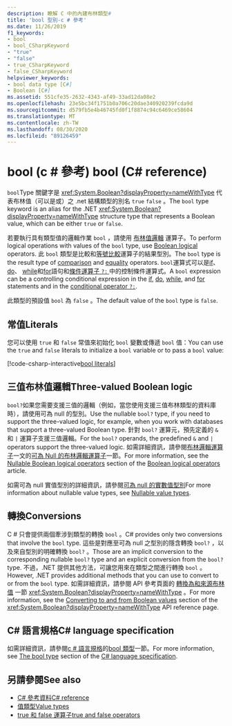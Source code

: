 ```yaml
---
description: 瞭解 C 中的內建布林類型#
title: 'bool 型別-c # 參考'
ms.date: 11/26/2019
f1_keywords:
- bool
- bool_CSharpKeyword
- "true"
- "false"
- true_CSharpKeyword
- false_CSharpKeyword
helpviewer_keywords:
- bool data type [C#]
- Boolean [C#]
ms.assetid: 551cfe35-2632-4343-af49-33ad12da08e2
ms.openlocfilehash: 23e5bc34f1751b0a706c20dae340920239fcda9d
ms.sourcegitcommit: d579fb5e4b46745fd0f1f8874c94c6469ce58604
ms.translationtype: MT
ms.contentlocale: zh-TW
ms.lasthandoff: 08/30/2020
ms.locfileid: "89126459"
---
```

# <a name="bool-c-reference"></a><span data-ttu-id="e0c60-103">bool (c # 參考) </span><span class="sxs-lookup"><span data-stu-id="e0c60-103">bool (C# reference)</span></span>

<span data-ttu-id="e0c60-104">`bool`Type 關鍵字是 <xref:System.Boolean?displayProperty=nameWithType> 代表布林值（可以是或）之 .net 結構類型的別名 `true` `false` 。</span><span class="sxs-lookup"><span data-stu-id="e0c60-104">The `bool` type keyword is an alias for the .NET <xref:System.Boolean?displayProperty=nameWithType> structure type that represents a Boolean value, which can be either `true` or `false`.</span></span>

<span data-ttu-id="e0c60-105">若要執行具有類型值的邏輯作業 `bool` ，請使用 [布林值邏輯](../operators/boolean-logical-operators.md) 運算子。</span><span class="sxs-lookup"><span data-stu-id="e0c60-105">To perform logical operations with values of the `bool` type, use [Boolean logical](../operators/boolean-logical-operators.md) operators.</span></span> <span data-ttu-id="e0c60-106">此 `bool` 類型是比較和[等號](../operators/equality-operators.md)[比較](../operators/comparison-operators.md)運算子的結果型別。</span><span class="sxs-lookup"><span data-stu-id="e0c60-106">The `bool` type is the result type of [comparison](../operators/comparison-operators.md) and [equality](../operators/equality-operators.md) operators.</span></span> <span data-ttu-id="e0c60-107">`bool`運算式可以是[if](../keywords/if-else.md)、 [do](../keywords/do.md)、 [while](../keywords/while.md)和[for](../keywords/for.md)語句和[條件運算子 `?:` ](../operators/conditional-operator.md)中的控制條件運算式。</span><span class="sxs-lookup"><span data-stu-id="e0c60-107">A `bool` expression can be a controlling conditional expression in the [if](../keywords/if-else.md), [do](../keywords/do.md), [while](../keywords/while.md), and [for](../keywords/for.md) statements and in the [conditional operator `?:`](../operators/conditional-operator.md).</span></span>

<span data-ttu-id="e0c60-108">此類型的預設值 `bool` 為 `false` 。</span><span class="sxs-lookup"><span data-stu-id="e0c60-108">The default value of the `bool` type is `false`.</span></span>

## <a name="literals"></a><span data-ttu-id="e0c60-109">常值</span><span class="sxs-lookup"><span data-stu-id="e0c60-109">Literals</span></span>

<span data-ttu-id="e0c60-110">您可以使用 `true` 和 `false` 常值來初始化 `bool` 變數或傳遞 `bool` 值：</span><span class="sxs-lookup"><span data-stu-id="e0c60-110">You can use the `true` and `false` literals to initialize a `bool` variable or to pass a `bool` value:</span></span>

[!code-csharp-interactive[bool literals](snippets/BoolType.cs#Literals)]

## <a name="three-valued-boolean-logic"></a><span data-ttu-id="e0c60-111">三值布林值邏輯</span><span class="sxs-lookup"><span data-stu-id="e0c60-111">Three-valued Boolean logic</span></span>

<span data-ttu-id="e0c60-112">`bool?`如果您需要支援三值的邏輯（例如，當您使用支援三值布林類型的資料庫時），請使用可為 null 的型別。</span><span class="sxs-lookup"><span data-stu-id="e0c60-112">Use the nullable `bool?` type, if you need to support the three-valued logic, for example, when you work with databases that support a three-valued Boolean type.</span></span> <span data-ttu-id="e0c60-113">針對 `bool?` 運算元，預先定義的 `&` 和 `|` 運算子支援三值邏輯。</span><span class="sxs-lookup"><span data-stu-id="e0c60-113">For the `bool?` operands, the predefined `&` and `|` operators support the three-valued logic.</span></span> <span data-ttu-id="e0c60-114">如需詳細資訊，請參閱[布林邏輯運算子](../operators/boolean-logical-operators.md)一文的[可為 Null 的布林邏輯運算子](../operators/boolean-logical-operators.md#nullable-boolean-logical-operators)一節。</span><span class="sxs-lookup"><span data-stu-id="e0c60-114">For more information, see the [Nullable Boolean logical operators](../operators/boolean-logical-operators.md#nullable-boolean-logical-operators) section of the [Boolean logical operators](../operators/boolean-logical-operators.md) article.</span></span>

<span data-ttu-id="e0c60-115">如需可為 null 實值型別的詳細資訊，請參閱[可為 null 的實數值型別](nullable-value-types.md)</span><span class="sxs-lookup"><span data-stu-id="e0c60-115">For more information about nullable value types, see [Nullable value types](nullable-value-types.md).</span></span>

## <a name="conversions"></a><span data-ttu-id="e0c60-116">轉換</span><span class="sxs-lookup"><span data-stu-id="e0c60-116">Conversions</span></span>

<span data-ttu-id="e0c60-117">C # 只會提供兩個牽涉到類型的轉換 `bool` 。</span><span class="sxs-lookup"><span data-stu-id="e0c60-117">C# provides only two conversions that involve the `bool` type.</span></span> <span data-ttu-id="e0c60-118">這些是對應至可為 null 之型別的隱含轉換 `bool?` ，以及來自型別的明確轉換 `bool?` 。</span><span class="sxs-lookup"><span data-stu-id="e0c60-118">Those are an implicit conversion to the corresponding nullable `bool?` type and an explicit conversion from the `bool?` type.</span></span> <span data-ttu-id="e0c60-119">不過，.NET 提供其他方法，可讓您用來在類型之間進行轉換 `bool` 。</span><span class="sxs-lookup"><span data-stu-id="e0c60-119">However, .NET provides additional methods that you can use to convert to or from the `bool` type.</span></span> <span data-ttu-id="e0c60-120">如需詳細資訊，請參閱 API 參考頁面的 [轉換為和來源布林值](/dotnet/api/system.boolean#converting-to-and-from-boolean-values) 一節 <xref:System.Boolean?displayProperty=nameWithType> 。</span><span class="sxs-lookup"><span data-stu-id="e0c60-120">For more information, see the [Converting to and from Boolean values](/dotnet/api/system.boolean#converting-to-and-from-boolean-values) section of the <xref:System.Boolean?displayProperty=nameWithType> API reference page.</span></span>

## <a name="c-language-specification"></a><span data-ttu-id="e0c60-121">C# 語言規格</span><span class="sxs-lookup"><span data-stu-id="e0c60-121">C# language specification</span></span>

<span data-ttu-id="e0c60-122">如需詳細資訊，請參閱[c # 語言規格](~/_csharplang/spec/introduction.md)的[bool 類型](~/_csharplang/spec/types.md#the-bool-type)一節。</span><span class="sxs-lookup"><span data-stu-id="e0c60-122">For more information, see [The bool type](~/_csharplang/spec/types.md#the-bool-type) section of the [C# language specification](~/_csharplang/spec/introduction.md).</span></span>

## <a name="see-also"></a><span data-ttu-id="e0c60-123">另請參閱</span><span class="sxs-lookup"><span data-stu-id="e0c60-123">See also</span></span>

- [<span data-ttu-id="e0c60-124">C# 參考資料</span><span class="sxs-lookup"><span data-stu-id="e0c60-124">C# reference</span></span>](../index.md)
- [<span data-ttu-id="e0c60-125">值類型</span><span class="sxs-lookup"><span data-stu-id="e0c60-125">Value types</span></span>](value-types.md)
- [<span data-ttu-id="e0c60-126">true 和 false 運算子</span><span class="sxs-lookup"><span data-stu-id="e0c60-126">true and false operators</span></span>](../operators/true-false-operators.md)
